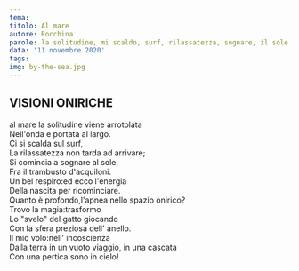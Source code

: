```yaml
---
tema:
titolo: Al mare
autore: Rocchina
parole: la solitudine, mi scaldo, surf, rilassatezza, sognare, il sole, trambusto, aquiloni
data: '11 novembre 2020'
tags: 
img: by-the-sea.jpg
---
```

## VISIONI ONIRICHE

al mare la solitudine viene arrotolata  
Nell'onda e portata al largo.  
Ci si scalda  sul surf,  
La rilassatezza  non tarda ad arrivare;  
Si comincia a sognare al sole,  
Fra il trambusto d'acquiloni.  
Un bel respiro:ed ecco  l'energia  
Della  nascita  per ricominciare.  
Quanto è  profondo,l'apnea nello spazio onirico?  
Trovo la magia:trasformo  
Lo "svelo" del gatto giocando  
Con la sfera preziosa  dell' anello.   
Il mio volo:nell' incoscienza  
Dalla terra in un vuoto viaggio, in una cascata  
Con una pertica:sono in cielo!

